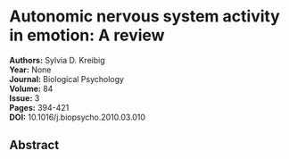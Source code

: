 # Autonomic nervous system activity in emotion: A review

**Authors:** Sylvia D. Kreibig  
**Year:** None  
**Journal:** Biological Psychology  
**Volume:** 84  
**Issue:** 3  
**Pages:** 394-421  
**DOI:** 10.1016/j.biopsycho.2010.03.010  

## Abstract


